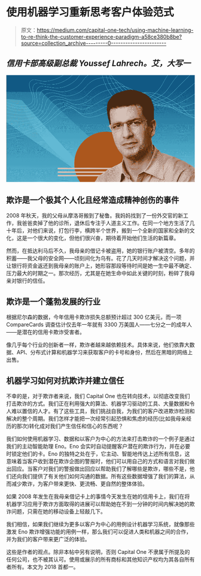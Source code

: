 # 使用机器学习重新思考客户体验范式

> 原文：<https://medium.com/capital-one-tech/using-machine-learning-to-re-think-the-customer-experience-paradigm-a58ce380b8be?source=collection_archive---------0----------------------->

## *信用卡部高级副总裁 Youssef Lahrech。艾，大写一*

![](img/d0d125ec09ae618cb5343154817b0d77.png)

## **欺诈是一个极其个人化且经常造成精神创伤的事件**

2008 年秋天，我的父母从摩洛哥搬到了秘鲁。我妈妈找到了一份外交官的新工作，我爸爸卖掉了他的诊所，退休后专注于人道主义工作。在同一个地方生活了几十年后，对他们来说，打包行李，横跨半个世界，搬到一个全新的国家和全新的文化，这是一个很大的变化，但他们很兴奋，期待着开始他们生活的新篇章。

然而，在抵达利马后不久，我母亲的借记卡被盗用，她的银行账户被清空。多年的积蓄——我父母的安全网——顷刻间化为乌有。花了几天时间才解决这个问题，并让银行将资金返还到我母亲的账户上，她形容那段等待时间是她一生中最不确定、压力最大的时期之一。那次经历，尤其是在她生命中如此关键的时刻，粉碎了我母亲对银行的信任。

## **欺诈是一个蓬勃发展的行业**

根据尼尔森的数据，今年信用卡欺诈损失总额预计超过 300 亿美元，而一项 CompareCards 调查估计仅去年一年就有 3300 万美国人——七分之一的成年人——是潜在的信用卡欺诈受害者。

像几乎每个行业的创新者一样，欺诈者越来越依赖技术。具体来说，他们依靠大数据、API、分布式计算和机器学习来获取客户的卡号和身份，然后在黑暗的网络上出售。

## **机器学习如何对抗欺诈并建立信任**

不幸的是，对于欺诈者来说，我们 Capital One 也在转向技术，以彻底改变我们打击欺诈的方式。我们正在利用强大的算法、机器学习驱动的工具、大量数据和令人难以置信的人才。有了这些工具，我们挑战自我，为我们的客户改进欺诈检测和解决的整个周期。我们怎样才能把一次经常引起恐惧和焦虑的经历(比如我母亲经历的那次)转化成对我们产生信任和信心的东西呢？

我们如何使用机器学习、数据和以客户为中心的方法来打击欺诈的一个例子是通过我们的主动智能助理 Eno。Eno 会实时自动提醒客户潜在的欺诈行为，并在必要时锁定他们的卡。Eno 的独特之处在于，它主动、智能地传达上述所有信息，这意味着当客户收到潜在欺诈企图的警报时，他们可以用自己的方式和语言对我们做出回应。当客户对我们的警报做出回应以帮助我们了解哪些是欺诈，哪些不是，他们还向我们提供了有关他们如何沟通的数据。所有这些数据增强了我们的算法，从而减少欺诈，为客户带来更快、更流畅、更自然的整体体验。

如果 2008 年发生在我母亲借记卡上的事情今天发生在她的信用卡上，我们在将机器学习应用于欺诈方面取得的进展可以帮助她在不到一分钟的时间内解决她的欺诈问题，只需在她的移动设备上轻敲几下。

我们相信，如果我们继续为更多以客户为中心的用例设计机器学习系统，就像那些激发 Eno 欺诈增强功能的用例一样，那么我们可以促进人类和机器之间的合作，并为我们的客户带来更广泛的体验。

这些是作者的观点。除非本帖中另有说明，否则 Capital One 不隶属于所提及的任何公司，也不被其认可。使用或展示的所有商标和其他知识产权均为其各自所有者所有。本文为 2018 首都一。
